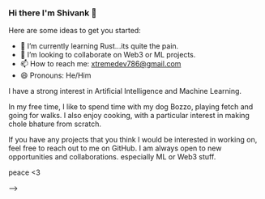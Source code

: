 ### Hi there I'm Shivank 👋

Here are some ideas to get you started:
- 🌱 I’m currently learning Rust...its quite the pain. 
- 👯 I’m looking to collaborate on Web3 or ML projects.
- 📫 How to reach me: xtremedev786@gmail.com
- 😄 Pronouns: He/Him

I have a strong interest in Artificial Intelligence and Machine Learning.

In my free time, I like to spend time with my dog Bozzo, playing fetch and going for walks. I also enjoy cooking, with a particular interest in making chole bhature from scratch.

If you have any projects that you think I would be interested in working on, feel free to reach out to me on GitHub. I am always open to new opportunities and collaborations. especially ML or Web3 stuff.

peace <3

-->
